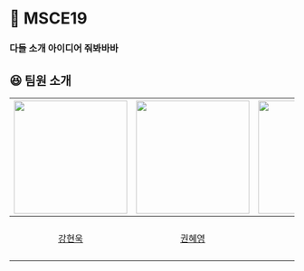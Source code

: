 # 🧥 MSCE19 

### 다들 소개 아이디어 줘봐바바

## 😆 팀원 소개
| [<img src="https://avatars.githubusercontent.com/u/43662405?v=4" width="200">](https://github.com/hyunw9) | [<img src="https://avatars.githubusercontent.com/u/71963159?v=4" width="200">](https://github.com/hye-0000) |  [<img src="https://avatars.githubusercontent.com/u/71357582?v=4" width="200">](https://github.com/yejeemeng) |[<img src="https://avatars.githubusercontent.com/u/66253833?v=4">](https://github.com/seoyeon08) | [<img src="https://avatars.githubusercontent.com/u/71430096?v=4" width="200">](https://github.com/ibnuena) |  
|:-----------------------------------------------------------------------------------------------------:|:-----------------------------------------------------------------------------------------------------:|:-----------------------------------------------------------------------------------------------------:|:-------------------------------------------------------------------------------------------------------:|:---------------------------------------------------------------------------------------------------:|
|                                [강현욱](https://github.com/hyunw9)                                |                                  [권혜영](https://github.com/hye-0000)                                   |                                  [김예지](https://github.com/yejeemeng)                                   |                                   [문서연](https://github.com/seoyeon08)                                  |                                  [안은비](https://github.com/mmunkyeong)                                  |
